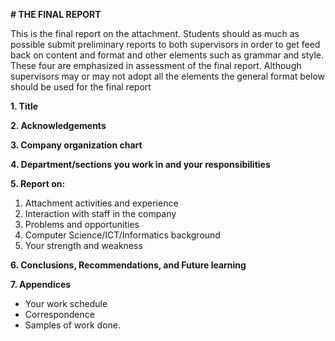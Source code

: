 

**# THE FINAL REPORT**

This is the final report on the attachment.  Students should as much as possible submit preliminary reports to both supervisors in order to get feed back on content and format and other elements such as grammar and style.  These four are emphasized in assessment of the final report.  Although supervisors may or may not adopt all the elements the general format below should be used for the final report

**1.  Title**

**2.  Acknowledgements**

**3.  Company organization chart**

**4.  Department/sections you work in and your responsibilities**

**5.  Report on:**
  1. Attachment activities and experience
  2. Interaction with staff in the company
  3. Problems and opportunities
  4. Computer Science/ICT/Informatics background
  5. Your strength and weakness

**6.  Conclusions, Recommendations, and Future learning**

**7.  Appendices**

- Your work schedule
- Correspondence
- Samples of work done.

